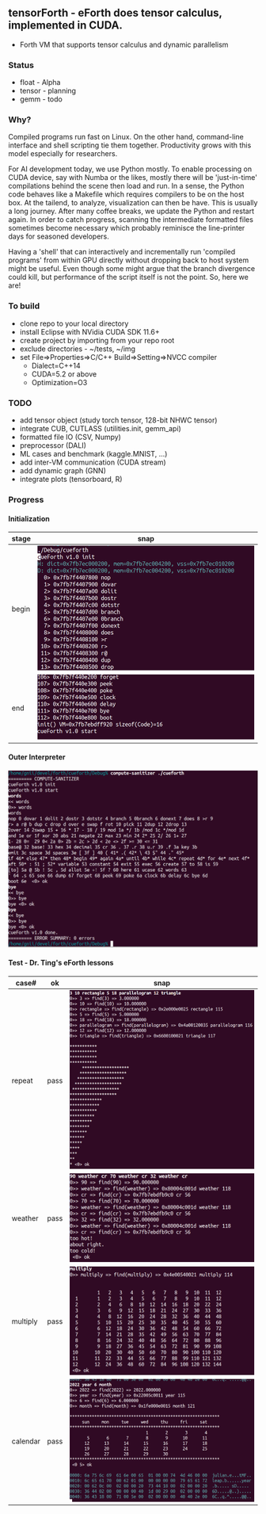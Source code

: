 ## tensorForth - eForth does tensor calculus, implemented in CUDA.
* Forth VM that supports tensor calculus and dynamic parallelism

### Status
* float  - Alpha
* tensor - planning
* gemm   - todo

### Why?
Compiled programs run fast on Linux. On the other hand, command-line interface and shell scripting tie them together. Productivity grows with this model especially for researchers.

For AI development today, we use Python mostly. To enable processing on CUDA device, say with Numba or the likes, mostly there will be 'just-in-time' compilations behind the scene then load and run. In a sense, the Python code behaves like a Makefile which requires compilers to be on the host box. At the tailend, to analyze, visualization can then be have. This is usually a long journey. After many coffee breaks, we update the Python and restart again. In order to catch progress, scanning the intermediate formatted files sometimes become necessary which probably reminisce the line-printer days for seasoned developers.

Having a 'shell' that can interactively and incrementally run 'compiled programs' from within GPU directly without dropping back to host system might be useful. Even though some might argue that the branch divergence could kill, but performance of the script itself is not the point. So, here we are!

### To build
* clone repo to your local directory
* install Eclipse with NVidia CUDA SDK 11.6+
* create project by importing from your repo root
* exclude directories - ~/tests, ~/img
* set File=>Properties=>C/C++ Build=>Setting=>NVCC compiler
  + Dialect=C++14
  + CUDA=5.2 or above
  + Optimization=O3

### TODO
* add tensor object (study torch tensor, 128-bit NHWC tensor)
* integrate CUB, CUTLASS (utilities.init, gemm_api)
* formatted file IO (CSV, Numpy)
* preprocessor (DALI)
* ML cases and benchmark (kaggle.MNIST, ...)
* add inter-VM communication (CUDA stream)
* add dynamic graph (GNN)
* integrate plots (tensorboard, R)

### Progress
#### Initialization
|stage|snap|
|---|---|
|begin|<img src="./docs/img/cueforth_init_0.png">|
|end|<img src="./docs/img/cueforth_init_1.png">|

#### Outer Interpreter
<img src="./docs/img/cueforth_words_0.png">

#### Test - Dr. Ting's eForth lessons
|case#|ok|snap|
|---|---|---|
|repeat|pass|<img src="./docs/img/cueforth_ast_0.png">|
|weather|pass|<img src="./docs/img/cueforth_weather_0.png">|
|multiply|pass|<img src="./docs/img/cueforth_mult_0.png">|
|calendar|pass|<img src="./docs/img/cueforth_calndr_1.png">|

